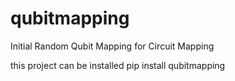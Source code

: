 # qubitmapping
Initial Random Qubit Mapping for Circuit Mapping

this project can be installed pip install qubitmapping
